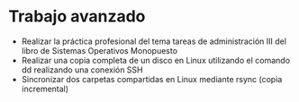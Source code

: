 # Trabajo avanzado
- Realizar la práctica profesional del tema tareas de administración III del libro de Sistemas Operativos Monopuesto
- Realizar una copia completa de un disco en Linux utilizando el comando dd realizando una conexión SSH
- Sincronizar dos carpetas compartidas en Linux mediante rsync (copia incremental)
